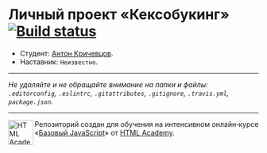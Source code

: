 # Личный проект «Кексобукинг» [![Build status][travis-image]][travis-url]

* Студент: [Антон Кричевцов](https://up.htmlacademy.ru/javascript/9/user/285581).
* Наставник: `Неизвестно`.

---

_Не удаляйте и не обращайте внимание на папки и файлы:_<br>
_`.editorconfig`, `.eslintrc`, `.gitattributes`, `.gitignore`, `.travis.yml`, `package.json`._

---

<a href="https://htmlacademy.ru/intensive/javascript"><img align="left" width="50" height="50" title="HTML Academy" src="https://up.htmlacademy.ru/static/img/intensive/javascript/logo-for-github.svg"></a>

Репозиторий создан для обучения на интенсивном онлайн‑курсе «[Базовый JavaScript](https://htmlacademy.ru/intensive/javascript)» от [HTML Academy](https://htmlacademy.ru).

[travis-image]: https://travis-ci.org/htmlacademy-javascript/285581-keksobooking.svg?branch=master
[travis-url]: https://travis-ci.org/htmlacademy-javascript/285581-keksobooking
